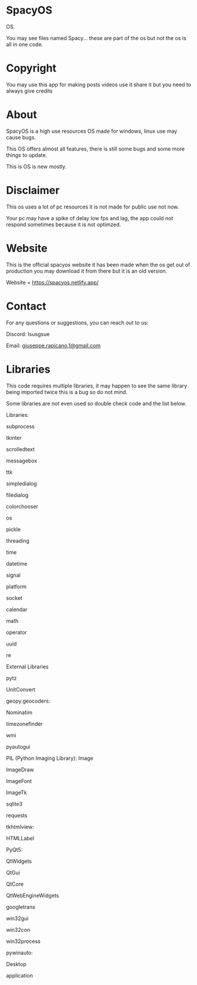 # SpacyOS
OS.

You may see files named Spacy... these are part of the os but not the os is all in one code.
# Copyright
You may use this app for making posts videos use it share it but you need to always give credits
# About
SpacyOS is a high use resources OS made for windows, linux use may cause bugs. 

This OS offers almost all features, there is still some bugs and some more things to update. 

This is OS is new mostly.
# Disclaimer
This os uses a lot of pc resources it is not made for public use not now.

Your pc may have a spike of delay low fps and lag, the app could not respond sometimes because it is not optimzed.
# Website
This is the official spacyos website it has been made when the os get out of production you may download it from there but it is an old version.

Website = https://spacyos.netlify.app/
# Contact 
For any questions or suggestions, you can reach out to us:

Discord: Isusgsue

Email: giuseppe.rapicano.1@gmail.com
# Libraries
This code requires multiple libraries, it may happen to see the same library being imported twice this is a bug so do not mind.

Some libraries are not even used so double check code and the list below.

Libraries:


subprocess


tkinter


scrolledtext


messagebox


ttk


simpledialog


filedialog

colorchooser

os

pickle

threading

time

datetime

signal

platform

socket

calendar

math

operator

uuid

re

External Libraries

pytz

UnitConvert

geopy.geocoders:

   Nominatim
   
timezonefinder

wmi

pyautogui

PIL (Python Imaging Library):
   Image
   
   ImageDraw
   
   ImageFont
   
   ImageTk
   
sqlite3

requests

tkhtmlview:

   HTMLLabel
   
PyQt5:

   QtWidgets
   
   QtGui
   
   QtCore
   
   QtWebEngineWidgets

googletrans

win32gui

win32con

win32process

pywinauto:

   Desktop

   application
